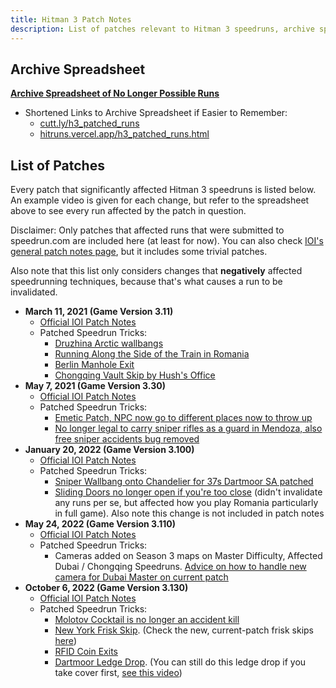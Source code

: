 ```yaml
---
title: Hitman 3 Patch Notes
description: List of patches relevant to Hitman 3 speedruns, archive spreadsheet of no longer possible runs
---
```


## Archive Spreadsheet
**[Archive Spreadsheet of No Longer Possible Runs](https://docs.google.com/spreadsheets/d/1HMmk0EIT1rtz4-no6h-ODByo_Sh6ndSp9wYwqGGwxkY/edit#gid=1673329186)**
- Shortened Links to Archive Spreadsheet if Easier to Remember:
	- [cutt.ly/h3_patched_runs](https://cutt.ly/h3_patched_runs)
	- [hitruns.vercel.app/h3_patched_runs.html](https://hitruns.vercel.app/h3_patched_runs.html)


## List of Patches

Every patch that significantly affected Hitman 3 speedruns is listed below. An example video is given for each change, but refer to the spreadsheet above to see every run affected by the patch in question.

Disclaimer: Only patches that affected runs that were submitted to speedrun.com are included here (at least for now). You can also check [IOI's general patch notes page](https://www.ioi.dk/patch-notes-hitman3/), but it includes some trivial patches.

Also note that this list only considers changes that **negatively** affected speedrunning techniques, because that's what causes a run to be invalidated.

- **March 11, 2021 (Game Version 3.11)**
	- [Official IOI Patch Notes](https://www.ioi.dk/hitman-3-february-patch-3-11/)
	- Patched Speedrun Tricks: 
		- [Druzhina Arctic wallbangs](https://www.youtube.com/watch?v=bo_vPd7cN80) 
		- [Running Along the Side of the Train in Romania](https://youtu.be/hGr-ekdRMxA?t=26)
		- [Berlin Manhole Exit](https://youtu.be/yA83Ip4-jHg?t=213)
		- [Chongqing Vault Skip by Hush's Office](https://youtu.be/T-swLeD-vtY?t=60)
- **May 7, 2021 (Game Version 3.30)**
	- [Official IOI Patch Notes](https://www.ioi.dk/hitman-3-may-patch-3-30/)
	- Patched Speedrun Tricks: 
		- [Emetic Patch, NPC now go to different places now to throw up](https://www.youtube.com/watch?v=zk4kBSXJf8c)
		- [No longer legal to carry sniper rifles as a guard in Mendoza, also free sniper accidents bug removed](https://www.youtube.com/watch?v=Y0NZZN0VkFQ)
- **January 20, 2022 (Game Version 3.100)**
	- [Official IOI Patch Notes](https://www.ioi.dk/hitman-3-year-2-patch-notes/)
	- Patched Speedrun Tricks: 
		- [Sniper Wallbang onto Chandelier for 37s Dartmoor SA patched](https://www.youtube.com/watch?v=77QUS3sY0EQ)
		- [Sliding Doors no longer open if you're too close](https://youtu.be/9rqI3jBgoFM?t=19s) (didn't invalidate any runs per se, but affected how you play Romania particularly in full game). Also note this change is not included in patch notes
- **May 24, 2022 (Game Version 3.110)**
	- [Official IOI Patch Notes](https://www.ioi.dk/hitman-3-year-2-may-patch-notes/)
	- Patched Speedrun Tricks:
		- Cameras added on Season 3 maps on Master Difficulty, Affected Dubai / Chongqing Speedruns. [Advice on how to handle new camera for Dubai Master on current patch](https://www.youtube.com/watch?v=GJcN8RMhOxo&t=24s)
- **October 6, 2022 (Game Version 3.130)**
	- [Official IOI Patch Notes](https://www.ioi.dk/hitman-3-october-patch-notes/)
	- Patched Speedrun Tricks:
		- [Molotov Cocktail is no longer an accident kill](https://youtu.be/eXTd8ZC3ftA)
		- [New York Frisk Skip](https://youtu.be/y2GuYwNMy5k?t=18). (Check the new, current-patch frisk skips [here](fullgame_tutorials#meta-strategies-overview))
		- [RFID Coin Exits](https://youtu.be/fyPVfSPQSb4?t=96)
		- [Dartmoor Ledge Drop](https://youtu.be/4Zc9d7w5yMY?t=37). (You can still do this ledge drop if you take cover first, [see this video](https://youtu.be/RIlDbIci-bs?t=46))
		


